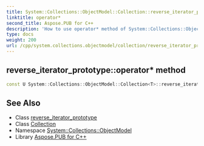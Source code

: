 ```yaml
---
title: System::Collections::ObjectModel::Collection::reverse_iterator_prototype::operator* method
linktitle: operator*
second_title: Aspose.PUB for C++
description: 'How to use operator* method of System::Collections::ObjectModel::Collection::reverse_iterator_prototype class in C++.'
type: docs
weight: 200
url: /cpp/system.collections.objectmodel/collection/reverse_iterator_prototype/operator_/
---
```

## reverse_iterator_prototype::operator* method




```cpp
const U System::Collections::ObjectModel::Collection<T>::reverse_iterator_prototype<U>::operator*() const
```

## See Also

* Class [reverse_iterator_prototype](../)
* Class [Collection](../../)
* Namespace [System::Collections::ObjectModel](../../../)
* Library [Aspose.PUB for C++](../../../../)
